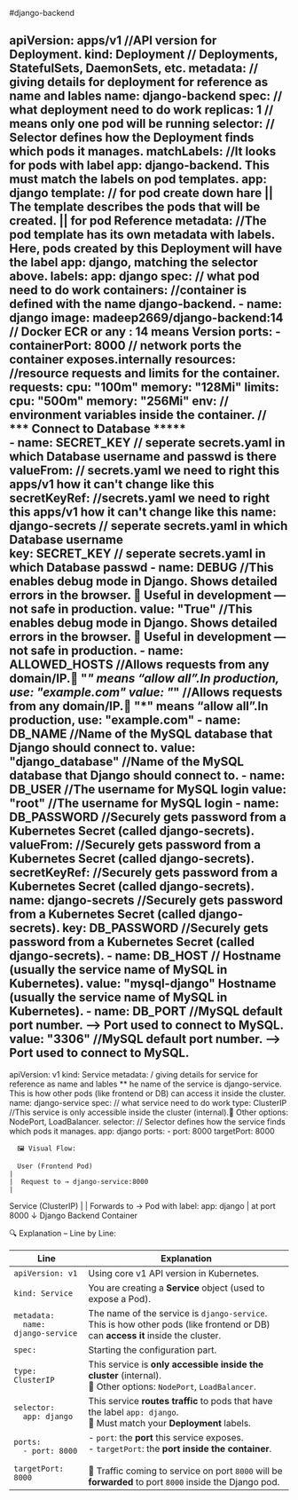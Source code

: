 #django-backend

apiVersion: apps/v1  //API version for Deployment.
kind: Deployment  // Deployments, StatefulSets, DaemonSets, etc.
metadata:  // giving details for deployment for reference  as name and lables 
  name: django-backend
spec:  //  what deployment need to do work 
  replicas: 1   // means only one pod will be running
  selector:  // Selector defines how the Deployment finds which pods it manages.
    matchLabels:  //It looks for pods with label app: django-backend. This must match the labels on pod templates.
      app: django
  template:  // for pod create down hare || The template describes the pods that will be created. || for pod Reference
    metadata:  //The pod template has its own metadata with labels. Here, pods created by this Deployment will have the label app: django, matching the selector above.
      labels:
        app: django
    spec: // what pod need to do work 
      containers:   //container is defined with the name django-backend.
        - name: django
          image: madeep2669/django-backend:14 // Docker ECR or any : 14 means Version 
          ports:
            - containerPort: 8000   // network ports the container exposes.internally
          resources:  //resource requests and limits for the container.
            requests:
              cpu: "100m"
              memory: "128Mi"
            limits:
              cpu: "500m"
              memory: "256Mi"
          env:   // environment variables inside the container. // *** Connect to Database  *****   
            - name: SECRET_KEY  // seperate secrets.yaml in which Database username and passwd is there 
              valueFrom: // secrets.yaml we need to right this apps/v1 how it can't change like this 
                secretKeyRef:  //secrets.yaml we need to right this apps/v1 how it can't change like this 
                  name: django-secrets    // seperate secrets.yaml in which Database username  
                  key: SECRET_KEY  // seperate secrets.yaml in which Database  passwd 
            - name: DEBUG  //This enables debug mode in Django. Shows detailed errors in the browser. 📌 Useful in development — not safe in production.
              value: "True" //This enables debug mode in Django. Shows detailed errors in the browser. 📌 Useful in development — not safe in production.
            - name: ALLOWED_HOSTS //Allows requests from any domain/IP.📌 "*" means “allow all”.In production, use: "example.com"
              value: "*" //Allows requests from any domain/IP.📌 "*" means “allow all”.In production, use: "example.com"
            - name: DB_NAME  //Name of the MySQL database that Django should connect to.
              value: "django_database" //Name of the MySQL database that Django should connect to.
            - name: DB_USER //The username for MySQL login
              value: "root"  //The username for MySQL login
            - name: DB_PASSWORD  //Securely gets password from a Kubernetes Secret (called django-secrets).
              valueFrom:  //Securely gets password from a Kubernetes Secret (called django-secrets).
                secretKeyRef:  //Securely gets password from a Kubernetes Secret (called django-secrets).
                  name: django-secrets  //Securely gets password from a Kubernetes Secret (called django-secrets).
                  key: DB_PASSWORD  //Securely gets password from a Kubernetes Secret (called django-secrets).
            - name: DB_HOST  // Hostname (usually the service name of MySQL in Kubernetes).
              value: "mysql-django"  Hostname (usually the service name of MySQL in Kubernetes).
            - name: DB_PORT  //MySQL default port number. --> Port used to connect to MySQL.
              value: "3306"  //MySQL default port number. --> Port used to connect to MySQL.
---
apiVersion: v1
kind: Service 
metadata:  / giving details for service  for reference  as name and lables  ** he name of the service is django-service. This is how other pods (like frontend or DB) can access it inside the cluster.
  name: django-service
spec:  // what service need to do work 
  type: ClusterIP  //This service is only accessible inside the cluster (internal).📌 Other options: NodePort, LoadBalancer.
  selector: // Selector defines how the service finds which pods it manages.
    app: django
  ports:
    - port: 8000
      targetPort: 8000
      
      
      
      🖼️ Visual Flow:
      
      User (Frontend Pod)
    |
    |  Request to → django-service:8000
    |
Service (ClusterIP)
    |
    |  Forwards to → Pod with label: app: django
    |                      at port 8000
    ↓
Django Backend Container



🔍 Explanation – Line by Line: 


| Line                                                   | Explanation                                                                                                                                                                                                        |
| ------------------------------------------------------ | ------------------------------------------------------------------------------------------------------------------------------------------------------------------------------------------------------------------ |
| `apiVersion: v1`                                       | Using core v1 API version in Kubernetes.                                                                                                                                                                           |
| `kind: Service`                                        | You are creating a **Service** object (used to expose a Pod).                                                                                                                                                      |
| `metadata:`<br>`  name: django-service`                | The name of the service is `django-service`. This is how other pods (like frontend or DB) can **access it** inside the cluster.                                                                                    |
| `spec:`                                                | Starting the configuration part.                                                                                                                                                                                   |
| `type: ClusterIP`                                      | This service is **only accessible inside the cluster** (internal).<br>📌 Other options: `NodePort`, `LoadBalancer`.                                                                                                |
| `selector:`<br>`  app: django`                         | This service **routes traffic** to pods that have the label `app: django`.<br>📌 Must match your **Deployment** labels.                                                                                            |
| `ports:`<br>`  - port: 8000`<br>`    targetPort: 8000` | - `port`: the **port** this service exposes.<br> - `targetPort`: the **port inside the container**.<br><br>📌 Traffic coming to service on port `8000` will be **forwarded** to port `8000` inside the Django pod. |










